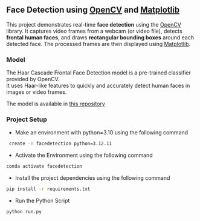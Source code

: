 ## Face Detection using [OpenCV](https://opencv.org/) and [Matplotlib](https://matplotlib.org/)  

This project demonstrates real-time **face detection** using the [OpenCV](https://opencv.org/) library. It captures video frames from a webcam (or video file), detects **frontal human faces**, and draws **rectangular bounding boxes** around each detected face. The processed frames are then displayed using [Matplotlib](https://matplotlib.org/).

### Model  
The Haar Cascade Frontal Face Detection model is a pre-trained classifier provided by OpenCV.  
It uses Haar-like features to quickly and accurately detect human faces in images or video frames.

The model is available in [this repository](https://github.com/opencv/opencv/blob/master/data/haarcascades/haarcascade_frontalface_default.xml)

### Project Setup  
* Make an environment with python=3.10 using the following command 
```bash
 create -n facedetection python=3.12.11
```

* Activate the Environment using the following command
```bash
conda activate facedetection
```

* Install the project dependencies using the following command 
```bash
pip install -r requirements.txt
```

* Run the Python Script
```bash
python run.py
```

